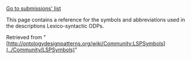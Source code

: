 [Go to submissions' list](../Submissions/LexicoSyntacticODPs "Submissions:LexicoSyntacticODPs")


This page contains a reference for the symbols and abbreviations used in the descriptions Lexico-syntactic ODPs.


  




  






Retrieved from "[http://ontologydesignpatterns.org/wiki/Community:LSPSymbols](../Community/LSPSymbols)"